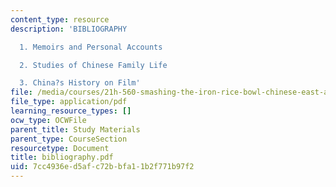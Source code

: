 ```yaml
---
content_type: resource
description: 'BIBLIOGRAPHY

  1. Memoirs and Personal Accounts

  2. Studies of Chinese Family Life

  3. China?s History on Film'
file: /media/courses/21h-560-smashing-the-iron-rice-bowl-chinese-east-asia-fall-2004/7cc4936ed5afc72bbfa11b2f771b97f2_bibliography.pdf
file_type: application/pdf
learning_resource_types: []
ocw_type: OCWFile
parent_title: Study Materials
parent_type: CourseSection
resourcetype: Document
title: bibliography.pdf
uid: 7cc4936e-d5af-c72b-bfa1-1b2f771b97f2
---
```

